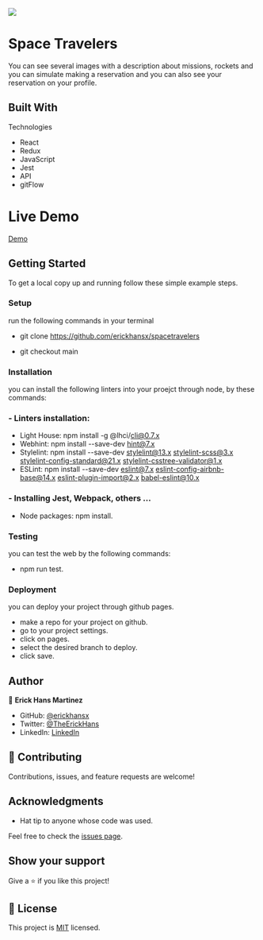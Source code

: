 ![](https://img.shields.io/badge/Microverse-blueviolet)

# Space Travelers

You can see several images with a description about missions, rockets and you can simulate making a reservation and you can also see your reservation on your profile.

## Built With

Technologies

- React
- Redux
- JavaScript
- Jest
- API
- gitFlow

# Live Demo

[Demo](https://dulcet-twilight-9863dc.netlify.app)

## Getting Started

To get a local copy up and running follow these simple example steps.

### Setup

run the following commands in your terminal

- git clone https://github.com/erickhansx/spacetravelers

- git checkout main

### Installation

you can install the following linters into your proejct through node, by these commands:

### - Linters installation:

- Light House: npm install -g @lhci/cli@0.7.x
- Webhint: npm install --save-dev hint@7.x
- Stylelint: npm install --save-dev stylelint@13.x stylelint-scss@3.x stylelint-config-standard@21.x stylelint-csstree-validator@1.x
- ESLint: npm install --save-dev eslint@7.x eslint-config-airbnb-base@14.x eslint-plugin-import@2.x babel-eslint@10.x

### - Installing Jest, Webpack, others ...

- Node packages: npm install.

### Testing

you can test the web by the following commands:

- npm run test.

### Deployment

you can deploy your project through github pages.

- make a repo for your project on github.
- go to your project settings.
- click on pages.
- select the desired branch to deploy.
- click save.

## Author

👤 **Erick Hans Martinez**

- GitHub: [@erickhansx](https://github.com/erickhansx)
- Twitter: [@TheErickHans](https://twitter.com/TheErickHans)
- LinkedIn: [LinkedIn](https://linkedin.com/in/linkedinhandle)

## 🤝 Contributing

Contributions, issues, and feature requests are welcome!

## Acknowledgments

- Hat tip to anyone whose code was used.

Feel free to check the [issues page](../../issues/).

## Show your support

Give a ⭐ if you like this project!

## 📝 License

This project is [MIT](./LICENSE.md) licensed.
